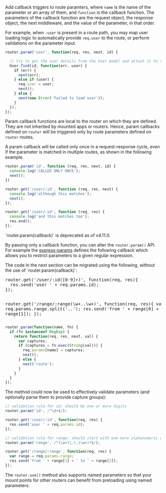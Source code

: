 Add callback triggers to route paramters, where `name` is the name of the parameter or an array of them, and `function` is the callback function. The parameters of the callback function are the request object, the response object, the next middleware, and the value of the parameter, in that order.

For example, when `:user` is present in a route path, you may map user loading logic to automatically provide `req.user` to the route, or perform validations on the parameter input.

```js
router.param('user', function(req, res, next, id) {

  // try to get the user details from the User model and attach it to the request object
  User.find(id, function(err, user) {
    if (err) {
      next(err);
    } else if (user) {
      req.user = user;
      next();
    } else {
      next(new Error('failed to load user'));
    }
  });
});
```

Param callback functions are local to the router on which they are defined. They are not inherited by mounted apps or routers. Hence, param callbacks defined on `router` will be triggered only by route parameters defined on `router` routes.

A param callback will be called only once in a request-response cycle, even if the parameter is matched in multiple routes, as shown in the following example.

```js
router.param('id', function (req, res, next, id) {
  console.log('CALLED ONLY ONCE');
  next();
})

router.get('/user/:id', function (req, res, next) {
  console.log('although this matches');
  next();
});

router.get('/user/:id', function (req, res) {
  console.log('and this matches too');
  res.end();
});
```

<div class="doc-box doc-warn">`router.param(callback)` is deprecated as of v4.11.0.</div>

By passing only a callback function, you can alter the `router.param()` API. For example the [express-params](http://github.com/expressjs/express-params) defines the following callback which allows you to restrict parameters to a given regular expression.

<div class="doc-box doc-info">
The code in the next section can be migrated using the following, without the use of `router.param(callback)`:
<pre class="language-javascript">
router.get('/user/:id([0-9]+)', function(req, res){
  res.send('user ' + req.params.id);
});

router.get('/range/:range(\\w+\.\.\\w+)', function(req, res){
  var range = req.params.range.split('..');
  res.send('from ' + range[0] + ' to ' + range[1]);
});
</pre>
</div>

```js
router.param(function(name, fn) {
  if (fn instanceof RegExp) {
    return function(req, res, next, val) {
      var captures;
      if (captures = fn.exec(String(val))) {
        req.params[name] = captures;
        next();
      } else {
        next('route');
      }
    }
  }
});
```

The method could now be used to effectively validate parameters (and optionally parse them to provide capture groups):

```js
// validation rule for id: should be one or more digits
router.param('id', /^\d+$/);

router.get('/user/:id', function(req, res) {
  res.send('user ' + req.params.id);
});

// validation rule for range: should start with one more alphanumeric characters, followed by two dots, and end with one more alphanumeric characters
router.param('range', /^(\w+)\.\.(\w+)?$/);

router.get('/range/:range', function(req, res) {
  var range = req.params.range;
  res.send('from ' + range[1] + ' to ' + range[2]);
});
```

The `router.use()` method also supports named parameters so that your mount points
for other routers can benefit from preloading using named parameters.

